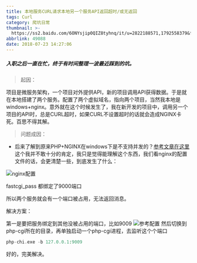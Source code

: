 ```yaml
---
title: 本地服务CURL请求本地另一个服务API返回超时/或无返回
tags: Curl
category: 爬坑日常
thumbnail: >-
  https://ss2.baidu.com/6ONYsjip0QIZ8tyhnq/it/u=2822188571,1792558379&fm=58&bpow=600&bpoh=600
abbrlink: 49088
date: 2018-07-23 14:27:06
---
```


##### 入职之后一直在忙，终于有时间整理一波最近踩到的坑。

> 起因：

项目是微服务架构，一个项目对外提供API，新的项目调用API获得数据。于是就在本地搭建了两个服务。配置了两个虚拟域名，指向两个项目，当然我本地是windows+nginx。意外就在这个时候发生了，我在新开发的项目中，调用另一个项目的API时，总是CURL超时，如果CURL不设置超时的话就会造成NGINX卡死。百思不得其解。

> 问题成因：

+ 后来了解到原来PHP+NGINX在windows下是不支持并发的？[参考文章在这里](http://ishwy.me/?cat=12)
这个我并不敢十分的肯定，我只是觉得能理解这个东西，我们看nginx的配置文件的话，会更清楚一些，到底发生了什么：

![nginx配置](https://kengdie.oss-cn-shanghai.aliyuncs.com/20180723183343520.png)

fastcgi_pass 都绑定了9000端口

所以两个服务就会有一个端口被占用，无法返回消息。

解决方案：



第一是要把服务绑定到其他没被占用的端口，比如9009
![参考配置](https://kengdie.oss-cn-shanghai.aliyuncs.com/20180723184314759.png)
然后切换到php-cgi所在的目录，再单独启动一个php-cgi进程，去监听这个个端口

```php
php-chi.exe -b 127.0.0.1:9009
```



好的，完美解决。